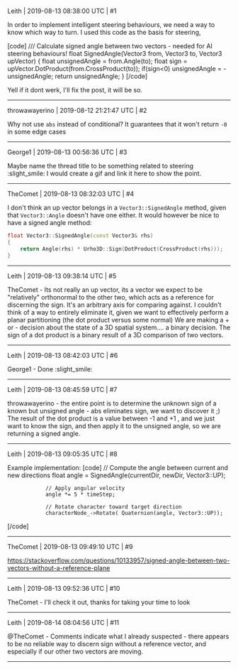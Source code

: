 Leith | 2019-08-13 08:38:00 UTC | #1

In order to implement intelligent steering behaviours, we need a way to know which way to turn.
I used this code as the basis for steering,

[code]
    /// Calculate signed angle between two vectors - needed for AI steering behaviours!
    float SignedAngle(Vector3 from, Vector3 to, Vector3 upVector)
    {
        float unsignedAngle = from.Angle(to);
        float sign = upVector.DotProduct(from.CrossProduct(to));
        if(sign<0)
            unsignedAngle = -unsignedAngle;
        return unsignedAngle;
    }
[/code]

Yell if it dont werk, I'll fix the post, it will be so.

-------------------------

throwawayerino | 2019-08-12 21:21:47 UTC | #2

Why not use `abs` instead of conditional? It guarantees that it won't return `-0` in some edge cases

-------------------------

George1 | 2019-08-13 00:56:36 UTC | #3

Maybe name the thread title to be something related to steering :slight_smile: 
I would create a gif and link it here to show the point.

-------------------------

TheComet | 2019-08-13 08:32:03 UTC | #4

I don't think an up vector belongs in a ```Vector3::SignedAngle``` method, given that ```Vector3::Angle``` doesn't have one either. It would however be nice to have a signed angle method:

```cpp
float Vector3::SignedAngle(const Vector3& rhs)
{
    return Angle(rhs) * Urho3D::Sign(DotProduct(CrossProduct(rhs)));
}
```

-------------------------

Leith | 2019-08-13 09:38:14 UTC | #5

TheComet - Its not really an up vector, its a vector we expect to be "relatively" orthonormal to the other two, which acts as a reference for discerning the sign. It's an arbitrary axis for comparing against. I couldn't think of a way to entirely eliminate it, given we want to effectively perform a planar partitioning (the dot product versus some normal)
We are making a + or - decision about the state of a 3D spatial system.... a binary decision. The sign of a dot product is a binary result of a 3D comparison of two vectors.

-------------------------

Leith | 2019-08-13 08:42:03 UTC | #6

George1 - Done :slight_smile:

-------------------------

Leith | 2019-08-13 08:45:59 UTC | #7

throwawayerino - the entire point is to determine the unknown sign of a known but unsigned angle - abs eliminates sign, we want to discover it ;) The result of the dot product is a value between -1 and +1 , and we just want to know the sign, and then apply it to the unsigned angle, so we are returning a signed angle.

-------------------------

Leith | 2019-08-13 09:05:35 UTC | #8

Example implementation:
[code]
                // Compute the angle between current and new directions
                float angle = SignedAngle(currentDir, newDir, Vector3::UP);

                // Apply angular velocity
                angle *= 5 * timeStep;

                // Rotate character toward target direction
                characterNode_->Rotate( Quaternion(angle, Vector3::UP));
[/code]

-------------------------

TheComet | 2019-08-13 09:49:10 UTC | #9

https://stackoverflow.com/questions/10133957/signed-angle-between-two-vectors-without-a-reference-plane

-------------------------

Leith | 2019-08-13 09:52:36 UTC | #10

TheComet - I'll check it out, thanks for taking your time to look

-------------------------

Leith | 2019-08-14 08:04:56 UTC | #11

@TheComet - Comments indicate what I already suspected - there appears to be no reliable way to discern sign without a reference vector, and especially if our other two vectors are moving.

-------------------------

